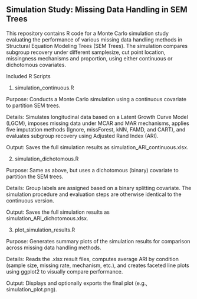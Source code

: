## Simulation Study: Missing Data Handling in SEM Trees

This repository contains R code for a Monte Carlo simulation study evaluating the performance of various missing data handling methods in Structural Equation Modeling Trees (SEM Trees). The simulation compares subgroup recovery under different samplesize, cut point location, missingness mechanisms and proportion, using either continuous or dichotomous covariates.

Included R Scripts
1. simulation_continuous.R

Purpose:
Conducts a Monte Carlo simulation using a continuous covariate to partition SEM trees.

Details:
Simulates longitudinal data based on a Latent Growth Curve Model (LGCM), imposes missing data under MCAR and MAR mechanisms, applies five imputation methods (Ignore, missForest, kNN, FAMD, and CART), and evaluates subgroup recovery using Adjusted Rand Index (ARI).

Output:
Saves the full simulation results as simulation_ARI_continuous.xlsx.

2. simulation_dichotomous.R

Purpose:
Same as above, but uses a dichotomous (binary) covariate to partition the SEM trees.

Details:
Group labels are assigned based on a binary splitting covariate. The simulation procedure and evaluation steps are otherwise identical to the continuous version.

Output:
Saves the full simulation results as simulation_ARI_dichotomous.xlsx.

3. plot_simulation_results.R

Purpose:
Generates summary plots of the simulation results for comparison across missing data handling methods.

Details:
Reads the .xlsx result files, computes average ARI by condition (sample size, missing rate, mechanism, etc.), and creates faceted line plots using ggplot2 to visually compare performance.

Output:
Displays and optionally exports the final plot (e.g., simulation_plot.png).

